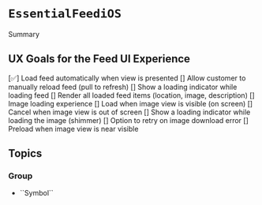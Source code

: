 # ``EssentialFeediOS``

<!--@START_MENU_TOKEN@-->Summary<!--@END_MENU_TOKEN@-->

## UX Goals for the Feed UI Experience

[✅] Load feed automatically when view is presented
[] Allow customer to manually reload feed (pull to refresh)
[] Show a loading indicator while loading feed
[] Render all loaded feed items (location, image, description)
[] Image loading experience
    [] Load when image view is visible (on screen)
    [] Cancel when image view is out of screen
    [] Show a loading indicator while loading the image (shimmer)
    [] Option to retry on image download error
    [] Preload when image view is near visible

## Topics

### <!--@START_MENU_TOKEN@-->Group<!--@END_MENU_TOKEN@-->

- <!--@START_MENU_TOKEN@-->``Symbol``<!--@END_MENU_TOKEN@-->
